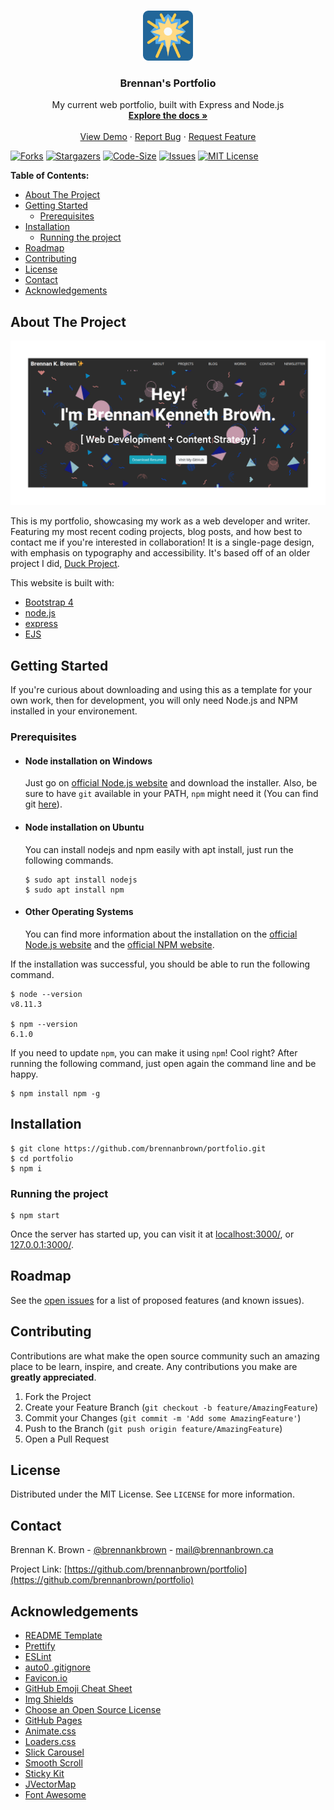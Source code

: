 <!-- PROJECT LOGO -->
<br />
<p align="center">
  <a href="https://github.com/brennanbrown/portfolio">
    <img src="src/img/logo.png" alt="Logo" width="80" height="80">
  </a>

  <h3 align="center">Brennan's Portfolio</h3>

  <p align="center">
    My current web portfolio, built with Express and Node.js
    <br />
    <a href="https://github.com/brennanbrown/portfolio/blob/master/README.md""><strong>Explore the docs »</strong></a>
    <br />
    <br />
    <a href="https://github.com/brennanbrown/portfolio"">View Demo</a>
    ·
    <a href="https://github.com/brennanbrown/portfolio/issues">Report Bug</a>
    ·
    <a href="https://github.com/brennanbrown/portfolio/issues">Request Feature</a>
  </p>
</p>

<!-- BADGES -->

[![Forks][forks-shield]][forks-url]
[![Stargazers][stars-shield]][stars-url]
[![Code-Size][size-shield]][size-url]
[![Issues][issues-shield]][issues-url]
[![MIT License][license-shield]][license-url]

<!-- TABLE OF CONTENTS -->

**Table of Contents:**

- [About The Project](#about-the-project)
- [Getting Started](#getting-started)
  - [Prerequisites](#prerequisites)
- [Installation](#installation)
  - [Running the project](#running-the-project)
- [Roadmap](#roadmap)
- [Contributing](#contributing)
- [License](#license)
- [Contact](#contact)
- [Acknowledgements](#acknowledgements)

<!-- ABOUT THE PROJECT -->

## About The Project

![Project Screenshot](/src/screenshot.png "Screenshot of Portfolio")

This is my portfolio, showcasing my work as a web developer and writer. Featuring my most recent coding projects, blog posts, and how best to contact me if you're interested in collaboration! It is a single-page design, with emphasis on typography and accessibility. It's based off of an older project I did, [Duck Project](https://github.com/brennanbrown/duck-project).

This website is built with:

-   [Bootstrap 4](https://getbootstrap.com)
-   [node.js](https://nodejs.org/en/ex)
-   [express](https://expressjs.com/)
-   [EJS](https://ejs.co/)

<!-- GETTING STARTED -->

## Getting Started

If you're curious about downloading and using this as a template for your own work, then for development, you will only need Node.js and NPM installed in your environement.

### Prerequisites

-   #### Node installation on Windows

    Just go on [official Node.js website](https://nodejs.org/) and download the installer.
    Also, be sure to have `git` available in your PATH, `npm` might need it (You can find git [here](https://git-scm.com/)).

-   #### Node installation on Ubuntu

    You can install nodejs and npm easily with apt install, just run the following commands.

        $ sudo apt install nodejs
        $ sudo apt install npm

-   #### Other Operating Systems
    You can find more information about the installation on the [official Node.js website](https://nodejs.org/) and the [official NPM website](https://npmjs.org/).

If the installation was successful, you should be able to run the following command.

    $ node --version
    v8.11.3

    $ npm --version
    6.1.0

If you need to update `npm`, you can make it using `npm`! Cool right? After running the following command, just open again the command line and be happy.

    $ npm install npm -g

## Installation

    $ git clone https://github.com/brennanbrown/portfolio.git
    $ cd portfolio
    $ npm i

### Running the project

    $ npm start

Once the server has started up, you can visit it at [localhost:3000/](localhost:3000/), or [127.0.0.1:3000/](127.0.0.1:3000/).

<!-- ROADMAP -->

## Roadmap

See the [open issues](https://github.com/brennanbrown/portfolio/issues) for a list of proposed features (and known issues).

<!-- CONTRIBUTING -->

## Contributing

Contributions are what make the open source community such an amazing place to be learn, inspire, and create. Any contributions you make are **greatly appreciated**.

1. Fork the Project
2. Create your Feature Branch (`git checkout -b feature/AmazingFeature`)
3. Commit your Changes (`git commit -m 'Add some AmazingFeature'`)
4. Push to the Branch (`git push origin feature/AmazingFeature`)
5. Open a Pull Request

<!-- LICENSE -->

## License

Distributed under the MIT License. See `LICENSE` for more information.

<!-- CONTACT -->

## Contact

Brennan K. Brown - [@brennankbrown](https://twitter.com/brennanbrown) - mail@brennanbrown.ca

Project Link: [https://github.com/brennanbrown/portfolio](https://github.com/brennanbrown/portfolio)

<!-- ACKNOWLEDGEMENTS -->

## Acknowledgements

-   [README Template](https://github.com/othneildrew/Best-READ.ME-Template)
-   [Prettify](https://www.npmjs.com/package/prettify)
-   [ESLint](https://eslint.org/)
-   [auto0 .gitignore](https://gist.github.com/dan-auth0/2fb996dc8080eaae0900100bf1c3fa26)
-   [Favicon.io](https://favicon.io/)
-   [GitHub Emoji Cheat Sheet](https://www.webpagefx.com/tools/emoji-cheat-sheet)
-   [Img Shields](https://shields.io)
-   [Choose an Open Source License](https://choosealicense.com)
-   [GitHub Pages](https://pages.github.com)
-   [Animate.css](https://daneden.github.io/animate.css)
-   [Loaders.css](https://connoratherton.com/loaders)
-   [Slick Carousel](https://kenwheeler.github.io/slick)
-   [Smooth Scroll](https://github.com/cferdinandi/smooth-scroll)
-   [Sticky Kit](http://leafo.net/sticky-kit)
-   [JVectorMap](http://jvectormap.com)
-   [Font Awesome](https://fontawesome.com)

<!-- MARKDOWN LINKS & IMAGES -->
<!-- https://www.markdownguide.org/basic-syntax/#reference-style-links -->

[forks-shield]: https://img.shields.io/github/forks/brennanbrown/portfolio?style=flat-square
[forks-url]: https://github.com/brennanbrown/portfolio/network/members
[stars-shield]: https://img.shields.io/github/stars/brennanbrown/portfolio?style=flat-square
[stars-url]: https://img.shields.io/github/stars/brennanbrown/portfolio
[issues-shield]: https://img.shields.io/github/issues/brennanbrown/portfolio?style=flat-square
[issues-url]: https://github.com/brennanbrown/portfolio/issues
[license-shield]: https://img.shields.io/github/license/brennanbrown/portfolio?style=flat-square
[license-url]: https://github.com/brennanbrown/portfolio/blob/master/LICENSE.txt
[size-shield]: https://img.shields.io/github/languages/code-size/brennanbrown/portfolio?style=flat-square
[size-url]: https://github.com/brennanbrown/portfolio/pulse
